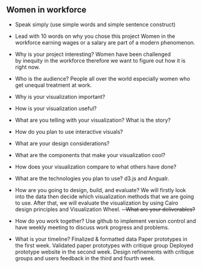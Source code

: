 ## Women in workforce
- Speak simply (use simple words and simple sentence construct)
- Lead with 10 words on why you chose this project
Women in the workforce earning wages or a salary are part of a modern phenomenon.

- Why is your project interesting?
Women have been challenged by inequity in the workforce therefore we want to figure out how it is right now.
- Who is the audience?
People all over the world especially women who get unequal treatment at work.
- Why is your visualization important?
- How is your visualization useful?
- What are you telling with your visualization? What is the story?
- How do you plan to use interactive visuals?
- What are your design considerations?
- What are the components that make your visualization cool?
- How does your visualization compare to what others have done?
- What are the technologies you plan to use?
d3.js and Angualr.
- How are you going to design, build, and evaluate?
We will firstly look into the data then decide which visualization methods that we are going to use. After that, we will evaluate the visualization by using Cairo design principles and Visualization Wheel.
~~- What are your deliverables?~~
- How do you work together?
Use github to implement version control and have weekly meeting to discuss work progress and problems.
- What is your timeline?
Finalized & formatted data Paper prototypes in the first week. Validated paper prototypes with critique group Deployed prototype website in the second week. Design refinements with critique groups and users feedback in the third and fourth week. 

